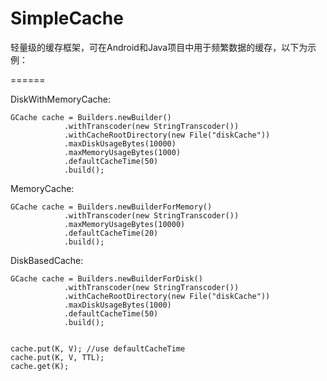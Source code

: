 SimpleCache
======

轻量级的缓存框架，可在Android和Java项目中用于频繁数据的缓存，以下为示例：

======

DiskWithMemoryCache:

	GCache cache = Builders.newBuilder()
				.withTranscoder(new StringTranscoder())
				.withCacheRootDirectory(new File("diskCache"))
				.maxDiskUsageBytes(10000)
				.maxMemoryUsageBytes(1000)
				.defaultCacheTime(50)
				.build();
				
MemoryCache:

	GCache cache = Builders.newBuilderForMemory()
				.withTranscoder(new StringTranscoder())
				.maxMemoryUsageBytes(10000)
				.defaultCacheTime(20)
				.build();
				
DiskBasedCache:

	GCache cache = Builders.newBuilderForDisk()
				.withTranscoder(new StringTranscoder())
				.withCacheRootDirectory(new File("diskCache"))
				.maxDiskUsageBytes(1000)
				.defaultCacheTime(50)
				.build();			
				

	cache.put(K, V); //use defaultCacheTime
	cache.put(K, V, TTL);
	cache.get(K);
